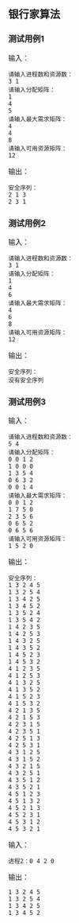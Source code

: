 ## 银行家算法
### 测试用例1
输入：
```
请输入进程数和资源数：
3 1
请输入分配矩阵：
1
4
5
请输入最大需求矩阵：
4
4
8
请输入可用资源矩阵：
12
```
输出：
```
安全序列：
2 1 3
2 3 1
```
### 测试用例2
输入：
```
请输入进程数和资源数：
3 1
请输入分配矩阵：
1
4
6
请输入最大需求矩阵：
4
6
8
请输入可用资源矩阵：
12
```
输出：
```
安全序列：
没有安全序列
```
### 测试用例3
输入：
```
请输入进程数和资源数：
5 4
请输入分配矩阵：
0 0 1 2
1 0 0 0
1 3 5 4
0 6 3 2
0 0 1 4
请输入最大需求矩阵：
0 0 1 2
1 7 5 0
2 3 5 6
0 6 5 2 
0 6 5 6
请输入可用资源矩阵：
1 5 2 0
```
输出：
```
安全序列：
1 3 2 4 5 
1 3 2 5 4 
1 3 4 2 5 
1 3 4 5 2 
1 3 5 2 4 
1 3 5 4 2 
1 4 2 3 5 
1 4 2 5 3 
1 4 3 2 5 
1 4 3 5 2 
1 4 5 2 3 
1 4 5 3 2 
4 1 2 3 5 
4 1 2 5 3 
4 1 3 2 5 
4 1 3 5 2 
4 1 5 2 3 
4 1 5 3 2 
4 2 1 3 5 
4 2 1 5 3 
4 2 3 1 5 
4 2 3 5 1 
4 2 5 1 3 
4 2 5 3 1 
4 3 1 2 5 
4 3 1 5 2 
4 3 2 1 5 
4 3 2 5 1 
4 3 5 1 2 
4 3 5 2 1 
4 5 1 2 3 
4 5 1 3 2 
4 5 2 1 3 
4 5 2 3 1 
4 5 3 1 2 
4 5 3 2 1 
```
输入：
```
进程2：0 4 2 0
```
输出：
```
1 3 2 4 5 
1 3 2 5 4 
1 3 4 2 5 
1 3 4 5 2 
```